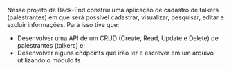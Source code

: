 Nesse projeto de Back-End construi uma aplicação de cadastro de talkers (palestrantes) em que será possível cadastrar, visualizar, pesquisar, editar e excluir informações. Para isso tive que:

 - Desenvolver uma API de um CRUD (Create, Read, Update e Delete) de palestrantes (talkers) e;
 - Desenvolver alguns endpoints que irão ler e escrever em um arquivo utilizando o módulo fs

